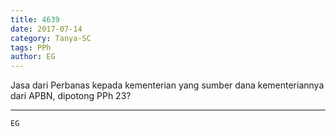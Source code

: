 ```yaml
---
title: 4639
date: 2017-07-14
category: Tanya-SC
tags: PPh
author: EG
---
```


Jasa dari Perbanas kepada kementerian yang sumber dana kementeriannya dari APBN, dipotong PPh 23?

---



`EG`
